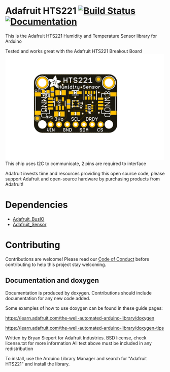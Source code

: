 # Adafruit HTS221 [![Build Status](https://github.com/adafruit/Adafruit_HTS221/workflows/Arduino%20Library%20CI/badge.svg)](https://github.com/adafruit/Adafruit_HTS221/actions)[![Documentation](https://github.com/adafruit/ci-arduino/blob/master/assets/doxygen_badge.svg)](http://adafruit.github.io/Adafruit_HTS221/html/index.html)

This is the Adafruit HTS221 Humidity and Temperature Sensor library for Arduino

Tested and works great with the Adafruit HTS221 Breakout Board
[<img src="assets/board.png?raw=true" width="500px">](https://www.adafruit.com/products/4535)
This chip uses I2C to communicate, 2 pins are required to interface

Adafruit invests time and resources providing this open source code, please support Adafruit and open-source hardware by purchasing products from Adafruit!

# Dependencies
* [Adafruit_BusIO](https://github.com/adafruit/Adafruit_BusIO)
* [Adafruit_Sensor](https://github.com/adafruit/Adafruit_Sensor)

# Contributing

Contributions are welcome! Please read our [Code of Conduct](https://github.com/adafruit/Adafruit_HTS221/blob/master/CODE_OF_CONDUCT.md>)
before contributing to help this project stay welcoming.

## Documentation and doxygen
Documentation is produced by doxygen. Contributions should include documentation for any new code added.

Some examples of how to use doxygen can be found in these guide pages:

https://learn.adafruit.com/the-well-automated-arduino-library/doxygen

https://learn.adafruit.com/the-well-automated-arduino-library/doxygen-tips

Written by Bryan Siepert for Adafruit Industries.
BSD license, check license.txt for more information
All text above must be included in any redistribution

To install, use the Arduino Library Manager and search for "Adafruit HTS221" and install the library.
